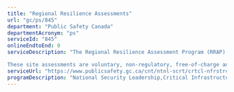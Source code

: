 ```yaml
---
title: "Regional Resilience Assessments"
url: "gc/ps/845"
department: "Public Safety Canada"
departmentAcronym: "ps"
serviceId: "845"
onlineEndtoEnd: 0
serviceDescription: "The Regional Resilience Assessment Program (RRAP) is a vulnerability and dependency assessment program for owners and operators of Critical Infrastructure (CI) facilities within the 10 CI sectors in Canada. This program involves site assessments to help organizations measure and improve their resilience to all hazards in Canada, such as cyber threats, accidental or intentional man-made events, and natural catastrophes.

These site assessments are voluntary, non-regulatory, free-of-charge and confidential. Participants are asked to complete three 5-minute surveys on their experience with the program after the assessment is conducted."
serviceUrl: "https://www.publicsafety.gc.ca/cnt/ntnl-scrt/crtcl-nfrstrctr/crtcl-nfrstrtr-rrap-en.aspx"
programDescription: "National Security Leadership,Critical Infrastructure,Cyber Security,Emergency Prevention/Mitigation,Emergency Preparedness,Information Technology Services"
---
```

